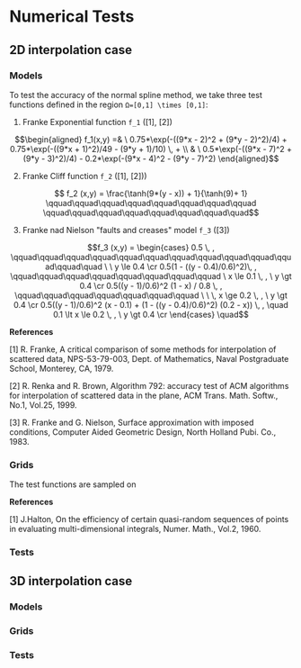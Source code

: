 # Numerical Tests

## 2D interpolation case

### Models

To test the accuracy of the normal spline method, we take three test functions defined in the region ``Ω=[0,1] \times [0,1]``:

1. Franke Exponential function ``f_1`` ([1], [2])

```math
\begin{aligned}
f_1(x,y) =& \ 0.75*\exp(-((9*x - 2)^2 + (9*y - 2)^2)/4) + 0.75*\exp(-((9*x + 1)^2)/49 - (9*y + 1)/10) \, +
\\
& \ 0.5*\exp(-((9*x - 7)^2 + (9*y - 3)^2)/4) - 0.2*\exp(-(9*x - 4)^2 - (9*y - 7)^2)
\end{aligned}
```

2. Franke Cliff function ``f_2`` ([1], [2]))

```math
    f_2 (x,y) = \frac{\tanh(9*(y - x)) + 1}{\tanh(9)+ 1} \qquad\qquad\qquad\qquad\qquad\qquad\qquad\qquad \qquad\qquad\qquad\qquad\qquad\qquad\qquad\quad
```

3. Franke nad Nielson "faults and creases" model ``f_3`` ([3]) 

```math
f_3 (x,y) = \begin{cases}
            0.5 \, ,  \qquad\qquad\qquad\qquad\qquad\qquad\qquad\qquad\qquad\qquad\qquad\qquad\quad \ \ y \le 0.4  \cr
            0.5(1 - ((y - 0.4)/0.6)^2)\, ,  \qquad\qquad\qquad\qquad\qquad\qquad\qquad\qquad \  x \le 0.1 \, , \ y \gt 0.4  \cr
            0.5((y - 1)/0.6)^2 (1 - x) / 0.8 \, ,  \qquad\qquad\qquad\qquad\qquad\qquad\qquad \ \ \,   x \ge 0.2 \, , \ y \gt 0.4  \cr
            0.5((y - 1)/0.6)^2 (x - 0.1) + (1 - ((y - 0.4)/0.6)^2) (0.2 - x)) \, ,  \quad  0.1 \lt x \le 0.2 \, , \ y \gt 0.4  \cr
            \end{cases} 
            \quad
```


**References**

[1] R. Franke, A critical comparison of some methods for interpolation of scattered
data, NPS-53-79-003, Dept. of Mathematics, Naval Postgraduate School, Monterey, CA, 1979.

[2] R. Renka and R. Brown, Algorithm 792: accuracy test of ACM algorithms for interpolation of scattered data in the plane, ACM Trans. Math. Softw., No.1, Vol.25, 1999. 

[3] R. Franke and G. Nielson, Surface approximation with imposed conditions, Computer Aided Geometric Design, North Holland Pubi. Co., 1983. 

### Grids

The test functions are sampled on 


**References**

[1] J.Halton, On the efficiency of certain quasi-random sequences of points in evaluating multi-dimensional integrals, Numer. Math., Vol.2, 1960.



### Tests



## 3D interpolation case

### Models

### Grids

### Tests

